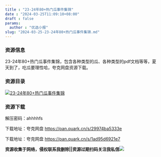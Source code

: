 ```yaml
---
title : "23-24年80+热门瓜事件集锦"
date : "2024-03-25T11:09:10+08:00"
draft : false
params:
  author : "优选小报"
slug: "2024-03-25-23-24年80+热门瓜事件集锦.md"
---
```


### 资源信息

23-24年80+热门瓜事件集锦，包含各种类型的瓜、各种类型的pdf文档等等，夏天到了，吃瓜要理性哈，夸克网盘资源下载。

### 资源目录

[![23-24年80+热门瓜事件集锦](//img7-1.zhekoulieshou.com/mmbiz_jpg/iaHBVewvSIbAjcr9g6TlCXSfiaDqkbzuEzPu1DBgBbMjyMWrAjtZDtuIeA3miaWIib63K7h8TSUPJTiaB342IUwWAzQ/0)](//img7-1.zhekoulieshou.com/mmbiz_jpg/iaHBVewvSIbAjcr9g6TlCXSfiaDqkbzuEzPu1DBgBbMjyMWrAjtZDtuIeA3miaWIib63K7h8TSUPJTiaB342IUwWAzQ/0)

### 资源下载

解压密码：ahhhhfs

下载地址：夸克网盘 https://pan.quark.cn/s/29974ba5333e

下载地址：夸克网盘 https://pan.quark.cn/s/1ad95d6921e7

**资源收集于网络，侵权联系我删除||资源过期扫码关注我私信**![](//img7-1.zhekoulieshou.com/mmbiz_jpg/iaHBVewvSIbAjcr9g6TlCXSfiaDqkbzuEzp207hVzPqT4YGQOAazQ1KNHCeACbia5Lzq4Ckwibe48iar1q7lgVP1o3w/640?wx_fmt=jpeg&from=appmsg)


